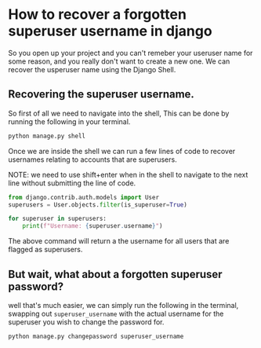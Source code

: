 # How to recover a forgotten superuser username in django


So you open up your project and you can't remeber your useruser name for some reason, and you really don't want to create a new one. We can recover the usperuser name using the Django Shell. 


## Recovering the superuser username. 

So first of all we need to navigate into the shell, This can be done by running the following in your terminal. 

```bash
python manage.py shell
```

Once we are inside the shell we can run a few lines of code to recover usernames relating to accounts that are superusers. 

NOTE: we need to use shift+enter when in the shell to navigate to the next line without submitting the line of code. 

```python
from django.contrib.auth.models import User
superusers = User.objects.filter(is_superuser=True)

for superuser in superusers:
    print(f"Username: {superuser.username}")
```

The above command will return a the username for all users that are flagged as superusers. 


## But wait, what about a forgotten superuser password? 

well that's much easier, we can simply run the following in the terminal, swapping out `superuser_username` with the actual username for the superuser you wish to change the password for. 

```bash
python manage.py changepassword superuser_username
```